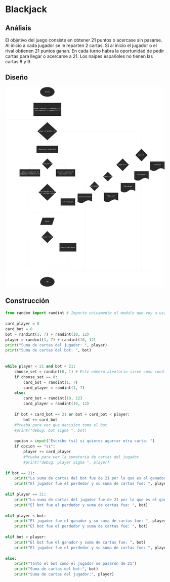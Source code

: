 # Blackjack

## Análisis
El objetivo del juego consiste en obtener 21 puntos o acercase sin pasarse.
Al inicio a cada jugador se le reparten 2 cartas.
Si al inicio el jugador o el rival obtienen 21 puntos ganan.
En cada turno habra la oportunidad de pedir cartas para llegar o acercarse a 21.
Los naipes españoles no tienen las cartas 8 y 9.

## Diseño
![Diagrama](diagrama_blackjack.drawio.png)

## Construcción

```python
from random import randint # Importo unicamente el modulo que voy a usar

card_player = 0
card_bot = 0
bot = randint(1, 7) + randint(10, 12)
player = randint(1, 7) + randint(10, 12)
print("Suma de cartas del jugador: ", player)
print("Suma de cartas del bot: ", bot)


while player < 21 and bot < 21:
    choose_set = randint(0, 1) # Este número aleatorio sirve como condición para entrar en un rango determinado
    if choose_set == 0:
        card_bot = randint(1, 7)
        card_player = randint(1, 7)
    else:
        card_bot = randint(10, 12)
        card_player = randint(10, 12)

    if bot + card_bot == 21 or bot + card_bot < player:
        bot += card_bot
    #Prueba para ver que decision toma el bot
    #print("debug: bot sigma ", bot)  

    opcion = input("Escribe (si) si quieres agarrar otra carta: ")
    if opcion == "si":
        player += card_player
        #Prueba para ver la sumatoria de cartas del jugador
        #print("debug: player sigma ", player)

if bot == 21:
    print("La suma de cartas del bot fue de 21 por lo que es el ganador")
    print("El jugador fue el perdedor y su suma de cartas fue: ", player)

elif player == 21:
    print("La suma de cartas del jugador fue de 21 por lo que es el ganador")
    print("El bot fue el perdedor y suma de cartas fue: ", bot)

elif player < bot:
    print("El jugador fue el ganador y su suma de cartas fue: ", player)
    print("El bot fue el perdedor y suma de cartas fue: ", bot)

elif bot < player:
    print("El bot fue el ganador y suma de cartas fue: ", bot)
    print("El jugador fue el perdedor y su suma de cartas fue: ", player)

else:
    print("Tanto el bot como el jugador se pasaron de 21")
    print("Suma de cartas del bot:", bot)
    print("Suma de cartas del jugador:", player)

```
